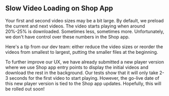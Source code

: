 ## Slow Video Loading on Shop App

Your first and second video sizes may be a bit large. By default, we preload the current and next videos. The video starts playing when around 20%-25% is downloaded. Sometimes less, sometimes more. Unfortunately, we don't have control over these numbers in the Shop app.

Here's a tip from our dev team: either reduce the video sizes or reorder the videos from smallest to largest, putting the smaller files at the beginning.

To further improve our UX, we have already submitted a new player version where we use Shop app entry points to display the initial videos and download the rest in the background. Our tests show that it will only take 2-3 seconds for the first video to start playing. However, the go-live date of this new player version is tied to the Shop app updates. Hopefully, this will be rolled out soon!
